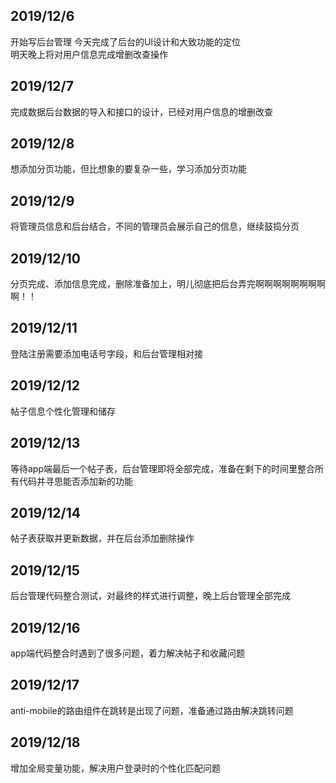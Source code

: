 ## 2019/12/6  
开始写后台管理   今天完成了后台的UI设计和大致功能的定位  
明天晚上将对用户信息完成增删改查操作  
## 2019/12/7    
完成数据后台数据的导入和接口的设计，已经对用户信息的增删改查  
## 2019/12/8  
想添加分页功能，但比想象的要复杂一些，学习添加分页功能  
## 2019/12/9  
将管理员信息和后台结合，不同的管理员会展示自己的信息，继续鼓捣分页  
## 2019/12/10  
分页完成、添加信息完成，删除准备加上，明儿彻底把后台弄完啊啊啊啊啊啊啊啊啊！！  
## 2019/12/11  
登陆注册需要添加电话号字段，和后台管理相对接  
##  2019/12/12  
帖子信息个性化管理和储存  
##  2019/12/13  
等待app端最后一个帖子表，后台管理即将全部完成，准备在剩下的时间里整合所有代码并寻思能否添加新的功能
## 2019/12/14  
帖子表获取并更新数据，并在后台添加删除操作  
## 2019/12/15
后台管理代码整合测试，对最终的样式进行调整，晚上后台管理全部完成  
## 2019/12/16  
app端代码整合时遇到了很多问题，着力解决帖子和收藏问题  
## 2019/12/17  
anti-mobile的路由组件在跳转是出现了问题，准备通过路由解决跳转问题  
## 2019/12/18  
增加全局变量功能，解决用户登录时的个性化匹配问题

